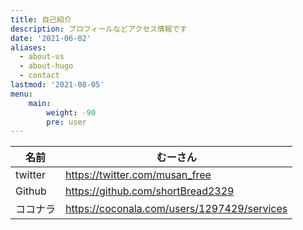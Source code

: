 ```yaml
---
title: 自己紹介
description: プロフィールなどアクセス情報です
date: '2021-06-02'
aliases:
  - about-us
  - about-hugo
  - contact
lastmod: '2021-08-05'
menu:
    main: 
        weight: -90
        pre: user
---
```

| 名前     | むーさん                                    |
| -------- | ------------------------------------------- |
| twitter  | https://twitter.com/musan_free              |
| Github   | https://github.com/shortBread2329           |
| ココナラ | https://coconala.com/users/1297429/services |

